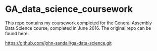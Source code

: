 # GA_data_science_coursework
This repo contains my coursework completed for the General Assembly Data Science course, completed in June 2016. The original repo can be found here:

https://github.com/john-sandall/ga-data-science.git
